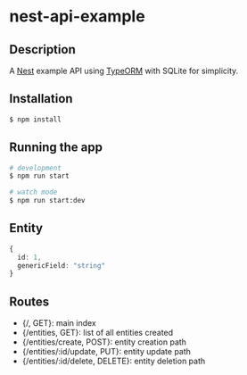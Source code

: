 # nest-api-example

## Description

A [Nest](https://github.com/nestjs/nest) example API using [TypeORM](https://github.com/typeorm/typeorm) with SQLite for simplicity.

## Installation

```bash
$ npm install
```

## Running the app

```bash
# development
$ npm run start

# watch mode
$ npm run start:dev
```

## Entity

```ts
{
  id: 1,
  genericField: "string"
}
```

## Routes

- {/, GET}: main index
- {/entities, GET}: list of all entities created
- {/entities/create, POST}: entity creation path
- {/entities/:id/update, PUT}: entity update path
- {/entities/:id/delete, DELETE}: entity deletion path
